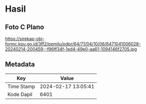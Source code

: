 # Hasil

## Foto C Plano

https://sirekap-obj-formc.kpu.go.id/3ff2/pemilu/pdpr/64/71/04/10/06/6471041006028-20240214-200459--f96ff34f-1ed4-49e0-aa61-1094146f2705.jpg


## Metadata

| Key        | Value               |
| ---------- | ------------------- |
| Time Stamp | 2024-02-17 13:05:41 |
| Kode Dapil | 6401                |



